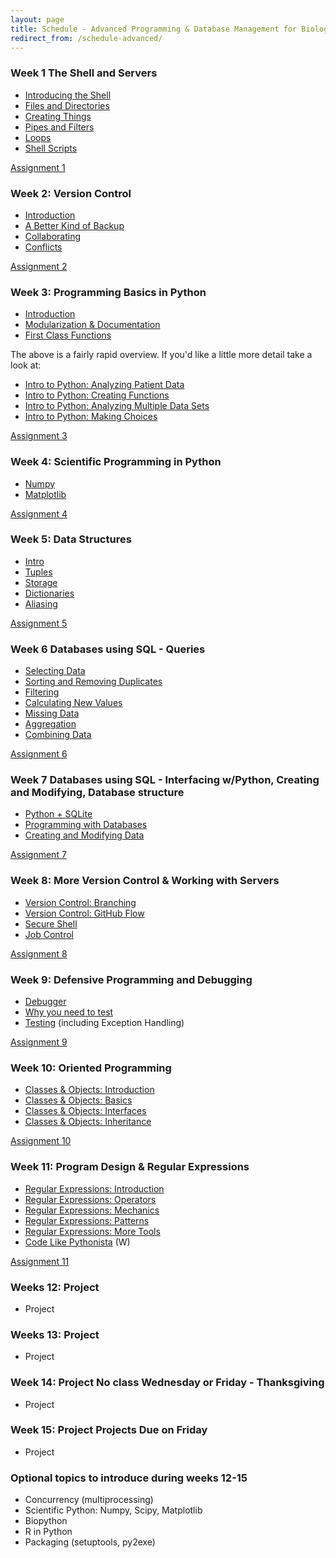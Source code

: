 ```yaml
---
layout: page
title: Schedule - Advanced Programming & Database Management for Biologists
redirect_from: /schedule-advanced/
---
```


### Week 1 The Shell and Servers

* [Introducing the Shell](http://software-carpentry.org/v5/novice/shell/00-intro.html)
* [Files and Directories](http://software-carpentry.org/v5/novice/shell/01-filedir.html)
* [Creating Things](http://software-carpentry.org/v5/novice/shell/02-create.html)
* [Pipes and Filters](http://software-carpentry.org/v5/novice/shell/03-pipefilter.html)
* [Loops](http://software-carpentry.org/v5/novice/shell/04-loop.html)
* [Shell Scripts](http://software-carpentry.org/v5/novice/shell/05-script.html)

[Assignment 1](/assignments/stuff-1/)

### Week 2: Version Control

* [Introduction](http://software-carpentry.org/v5/novice/git/00-intro.html)
* [A Better Kind of Backup](http://software-carpentry.org/v5/novice/git/01-backup.html)
* [Collaborating](http://software-carpentry.org/v5/novice/git/02-collab.html)
* [Conflicts](http://software-carpentry.org/v5/novice/git/03-conflict.html)

[Assignment 2](/assignments/advanced-2/)

### Week 3: Programming Basics in Python

* [Introduction](http://nbviewer.ipython.org/github/swcarpentry/bc/blob/master/intermediate/python/01-intro-python.ipynb)
* [Modularization & Documentation](http://nbviewer.ipython.org/urls/raw.github.com/swcarpentry/bc/master/intermediate/python/02-modularization-documentation.ipynb)
* [First Class Functions](http://software-carpentry.org/v4/python/funcobj.html)

The above is a fairly rapid overview. If you'd like a little more detail take a
look at:

* [Intro to Python: Analyzing Patient Data](http://software-carpentry.org/v5/novice/python/01-numpy.html)
* [Intro to Python: Creating Functions](http://software-carpentry.org/v5/novice/python/02-func.html)
* [Intro to Python: Analyzing Multiple Data Sets](http://software-carpentry.org/v5/novice/python/03-loop.html)
* [Intro to Python: Making Choices](http://software-carpentry.org/v5/novice/python/04-cond.html)

[Assignment 3](/assignments/advanced-3/)

### Week 4: Scientific Programming in Python

* [Numpy](http://nbviewer.ipython.org/urls/github.com/weecology/progbio/raw/master/ipynbs/numpy.ipynb)
* [Matplotlib](http://nbviewer.ipython.org/urls/github.com/weecology/progbio/raw/master/ipynbs/matplotlib.ipynb)

[Assignment 4](/assignments/advanced-4/)

### Week 5: Data Structures

* [Intro](http://software-carpentry.org/v4/setdict/intro.html)
* [Tuples](http://software-carpentry.org/v4/setdict/tuples.html)
* [Storage](http://software-carpentry.org/v4/setdict/storage.html)
* [Dictionaries](http://software-carpentry.org/v4/setdict/dict.html)
* [Aliasing](http://software-carpentry.org/v4/python/alias.html)

[Assignment 5](/assignments/advanced-5/)

### Week 6 Databases using SQL - Queries

* [Selecting Data](http://software-carpentry.org/v5/novice/sql/01-select.html)
* [Sorting and Removing Duplicates](http://software-carpentry.org/v5/novice/sql/02-sort-dup.html)
* [Filtering](http://software-carpentry.org/v5/novice/sql/03-filter.html)
* [Calculating New Values](http://software-carpentry.org/v5/novice/sql/04-calc.html)
* [Missing Data](http://software-carpentry.org/v5/novice/sql/05-null.html)
* [Aggregation](http://software-carpentry.org/v5/novice/sql/06-agg.html)
* [Combining Data](http://software-carpentry.org/v5/novice/sql/07-join.html)

[Assignment 6](/assignments/advanced-6/)

### Week 7 Databases using SQL - Interfacing w/Python, Creating and Modifying, Database structure

* [Python + SQLite](http://nbviewer.ipython.org/urls/github.com/weecology/progbio/raw/master/ipynbs/python-databases.ipynb)
* [Programming with Databases](http://software-carpentry.org/v5/novice/sql/09-prog.html)
* [Creating and Modifying Data](https://github.com/swcarpentry/bc/blob/master/novice/sql/08-create.md)

[Assignment 7](/assignments/advanced-7/)

### Week 8: More Version Control & Working with Servers

* [Version Control: Branching]()
* [Version Control: GitHub Flow]()
* [Secure Shell](https://github.com/swcarpentry/bc/blob/master/intermediate/shell/02-ssh.md)
* [Job Control](https://github.com/swcarpentry/bc/blob/master/intermediate/shell/04-job.md)

[Assignment 8](/assignments/advanced-8/)

### Week 9: Defensive Programming and Debugging

* [Debugger](http://software-carpentry.org/v4/python/debugger.html)
* [Why you need to test](http://ivory.idyll.org/blog/automated-testing-and-research-software.html)
* [Testing](https://github.com/swcarpentry/bc/blob/master/intermediate/python/03-qa.md) (including Exception Handling)

[Assignment 9](/assignments/advanced-9/)

### Week 10: Oriented Programming

* [Classes & Objects: Introduction](http://software-carpentry.org/v4/oop/intro.html)
* [Classes & Objects: Basics](http://software-carpentry.org/v4/oop/basics.html)
* [Classes & Objects: Interfaces](http://software-carpentry.org/v4/oop/interface.html)
* [Classes & Objects: Inheritance](http://software-carpentry.org/v4/oop/inherit.html)

[Assignment 10](/assignments/advanced-10/)

### Week 11: Program Design & Regular Expressions

* [Regular Expressions: Introduction](http://software-carpentry.org/v4/regexp/intro.html)
* [Regular Expressions: Operators](http://software-carpentry.org/v4/regexp/operators.html)
* [Regular Expressions: Mechanics](http://software-carpentry.org/v4/regexp/mechanics.html)
* [Regular Expressions: Patterns](http://software-carpentry.org/v4/regexp/patterns.html)
* [Regular Expressions: More Tools](http://software-carpentry.org/v4/regexp/module.html)
* [Code Like Pythonista](http://python.net/~goodger/projects/pycon/2007/idiomatic/handout.html) (W)

[Assignment 11](/assignments/advanced-11/)

### Weeks 12: Project

* Project

### Weeks 13: Project

* Project

### Week 14: Project **No class Wednesday or Friday - Thanksgiving**

* Project

### Week 15: Project **Projects Due on Friday**

* Project

### Optional topics to introduce during weeks 12-15

* Concurrency (multiprocessing)
* Scientific Python: Numpy, Scipy, Matplotlib
* Biopython
* R in Python
* Packaging (setuptools, py2exe)
